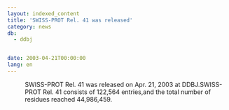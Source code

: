 ```yaml
---
layout: indexed_content
title: 'SWISS-PROT Rel. 41 was released'
category: news
db:
  - ddbj


date: 2003-04-21T00:00:00
lang: en
---
```


<dd>SWISS-PROT Rel. 41 was released on Apr. 21, 2003 at DDBJ.SWISS-PROT Rel. 41 consists of 122,564 entries,and the total number of residues reached 44,986,459.</dd>
